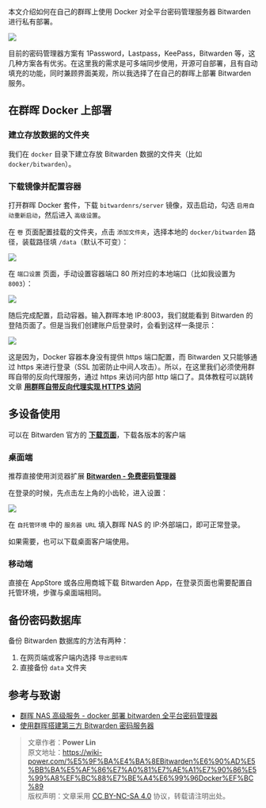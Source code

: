 
本文介绍如何在自己的群晖上使用 Docker 对全平台密码管理服务器 Bitwarden 进行私有部署。

![](https://wiki-media-1253965369.cos.ap-guangzhou.myqcloud.com/img/20210503221838.png)

目前的密码管理器方案有 1Password，Lastpass，KeePass，Bitwarden 等，这几种方案各有优劣。在这里我的需求是可多端同步使用，开源可自部署，且有自动填充的功能，同时兼顾界面美观，所以我选择了在自己的群晖上部署 Bitwarden 服务。

## 在群晖 Docker 上部署

### 建立存放数据的文件夹

我们在 `docker` 目录下建立存放 Bitwarden 数据的文件夹（比如 `docker/bitwarden`）。

### 下载镜像并配置容器

打开群晖 Docker 套件，下载 `bitwardenrs/server` 镜像，双击启动，勾选 `启用自动重新启动`，然后进入 `高级设置`。

在 `卷` 页面配置挂载的文件夹，点击 `添加文件夹`，选择本地的 `docker/bitwarden` 路径，装载路径填 `/data`（默认不可变）：

![](https://wiki-media-1253965369.cos.ap-guangzhou.myqcloud.com/img/20210503211711.png)

在 `端口设置` 页面，手动设置容器端口 80 所对应的本地端口（比如我设置为 `8003`）：

![](https://wiki-media-1253965369.cos.ap-guangzhou.myqcloud.com/img/20210503211759.png)

随后完成配置，启动容器。输入群晖本地 IP:8003，我们就能看到 Bitwarden 的登陆页面了。但是当我们创建账户后登录时，会看到这样一条提示：

![](https://wiki-media-1253965369.cos.ap-guangzhou.myqcloud.com/img/20210503212146.png)

这是因为，Docker 容器本身没有提供 https 端口配置，而 Bitwarden 又只能够通过 https 来进行登录（SSL 加密防止中间人攻击）。所以，在这里我们必须使用群晖自带的反向代理服务，通过 https 来访问内部 http 端口了。具体教程可以跳转文章 [**用群晖自带反向代理实现 HTTPS 访问**](https://wiki-power.com/%E7%94%A8%E7%BE%A4%E6%99%96%E8%87%AA%E5%B8%A6%E5%8F%8D%E5%90%91%E4%BB%A3%E7%90%86%E5%AE%9E%E7%8E%B0HTTPS%E8%AE%BF%E9%97%AE)

## 多设备使用

可以在 Bitwarden 官方的 [**下载页面**](https://bitwarden.com/download/)，下载各版本的客户端

### 桌面端

推荐直接使用浏览器扩展 [**Bitwarden - 免费密码管理器**](https://chrome.google.com/webstore/detail/bitwarden-free-password-m/nngceckbapebfimnlniiiahkandclblb)

在登录的时候，先点击左上角的小齿轮，进入设置：

![](https://wiki-media-1253965369.cos.ap-guangzhou.myqcloud.com/img/20210503215149.png)

在 `自托管环境` 中的 `服务器 URL` 填入群晖 NAS 的 IP:外部端口，即可正常登录。

如果需要，也可以下载桌面客户端使用。

### 移动端

直接在 AppStore 或各应用商城下载 Bitwarden App，在登录页面也需要配置自托管环境，步骤与桌面端相同。

## 备份密码数据库

备份 Bitwarden 数据库的方法有两种：

1. 在网页端或客户端内选择 `导出密码库`
2. 直接备份 `data` 文件夹

## 参考与致谢

- [群晖 NAS 高级服务 - docker 部署 bitwarden 全平台密码管理器](https://www.ioiox.com/archives/70.html)
- [使用群晖搭建第三方 Bitwarden 密码服务器](https://ppgg.in/blog/10271.html#comment-8463)

> 文章作者：**Power Lin**  
> 原文地址：<https://wiki-power.com/%E5%9F%BA%E4%BA%8EBitwarden%E6%90%AD%E5%BB%BA%E5%AF%86%E7%A0%81%E7%AE%A1%E7%90%86%E5%99%A8%EF%BC%88%E7%BE%A4%E6%99%96Docker%EF%BC%89>  
> 版权声明：文章采用 [CC BY-NC-SA 4.0](https://creativecommons.org/licenses/by/4.0/deed.zh) 协议，转载请注明出处。
